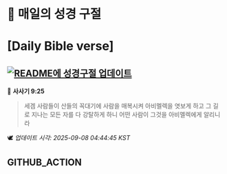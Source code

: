# 🙏 매일의 성경 구절
# [Daily Bible verse]
## [![README에 성경구절 업데이트](https://github.com/DONGSUKA/first_test/actions/workflows/update-readme-bible.yml/badge.svg)](https://github.com/DONGSUKA/first_test/actions/workflows/update-readme-bible.yml)
<!-- START_BIBLE_VERSE -->
📖 **사사기 9:25**
> 세겜 사람들이 산들의 꼭대기에 사람을 매복시켜 아비멜렉을 엿보게 하고 그 길로 지나는 모든 자를 다 강탈하게 하니 어떤 사람이 그것을 아비멜렉에게 알리니라

🕊️ _업데이트 시각: 2025-09-08 04:44:45 KST_
  <!-- END_BIBLE_VERSE -->
## GITHUB_ACTION
